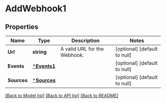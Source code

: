 # AddWebhook1

## Properties
Name | Type | Description | Notes
------------ | ------------- | ------------- | -------------
**Url** | **string** | A valid URL for the Webhook. | [optional] [default to null]
**Events** | [***Events1**](Events_1.md) |  | [optional] [default to null]
**Sources** | [***Sources**](Sources.md) |  | [optional] [default to null]

[[Back to Model list]](../README.md#documentation-for-models) [[Back to API list]](../README.md#documentation-for-api-endpoints) [[Back to README]](../README.md)


